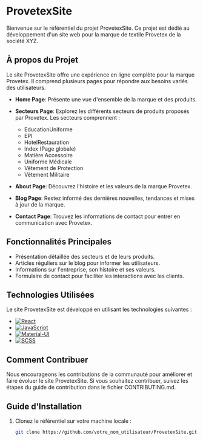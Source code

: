 # ProvetexSite

Bienvenue sur le référentiel du projet ProvetexSite. Ce projet est dédié au développement d'un site web pour la marque de textile Provetex de la société XYZ.

## À propos du Projet

Le site ProvetexSite offre une expérience en ligne complète pour la marque Provetex. Il comprend plusieurs pages pour répondre aux besoins variés des utilisateurs.

- **Home Page**: Présente une vue d'ensemble de la marque et des produits.

- **Secteurs Page**: Explorez les différents secteurs de produits proposés par Provetex. Les secteurs comprennent :
  - EducationUniforme
  - EPI
  - HotelRestauration
  - Index (Page globale)
  - Matière Accessoire
  - Uniforme Médicale
  - Vêtement de Protection
  - Vêtement Militaire

- **About Page**: Découvrez l'histoire et les valeurs de la marque Provetex.

- **Blog Page**: Restez informé des dernières nouvelles, tendances et mises à jour de la marque.

- **Contact Page**: Trouvez les informations de contact pour entrer en communication avec Provetex.

## Fonctionnalités Principales

- Présentation détaillée des secteurs et de leurs produits.
- Articles réguliers sur le blog pour informer les utilisateurs.
- Informations sur l'entreprise, son histoire et ses valeurs.
- Formulaire de contact pour faciliter les interactions avec les clients.

## Technologies Utilisées

Le site ProvetexSite est développé en utilisant les technologies suivantes :

- [![React](https://img.shields.io/badge/React-61DAFB?style=for-the-badge&logo=react&logoColor=white)](https://reactjs.org/)
- [![JavaScript](https://img.shields.io/badge/JavaScript-F7DF1E?style=for-the-badge&logo=javascript&logoColor=black)](https://developer.mozilla.org/en-US/docs/Web/JavaScript)
- [![Material-UI](https://img.shields.io/badge/Material--UI-0081CB?style=for-the-badge&logo=material-ui&logoColor=white)](https://material-ui.com/)
- [![SCSS](https://img.shields.io/badge/SCSS-CC6699?style=for-the-badge&logo=sass&logoColor=white)](https://sass-lang.com/)

## Comment Contribuer

Nous encourageons les contributions de la communauté pour améliorer et faire évoluer le site ProvetexSite. Si vous souhaitez contribuer, suivez les étapes du guide de contribution dans le fichier CONTRIBUTING.md.

## Guide d'Installation

1. Clonez le référentiel sur votre machine locale :
   ```bash
   git clone https://github.com/votre_nom_utilisateur/ProvetexSite.git
